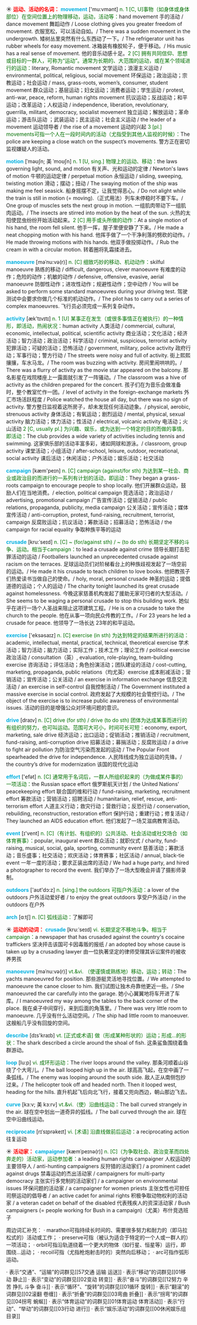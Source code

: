 ☀ <font color="red">**运动、活动的名词：**</font>
<font color="sky blue">**movement**</font> ['mu:vmənt] 
<font color="rgb(227, 108, 9)">n. 1 [C, U]事物（如身体或身体部位）在空间位置上的物理移动，运动，活动等：</font>hand movement 手的活动 / dance movement 舞蹈动作 / Loose clothing gives you greater freedom of movement. 衣服宽松，可以活动自如。/ There was a sudden movement in the undergrowth. 矮树丛里突然有什么东西动了一下。/ The refrigerator unit has rubber wheels for easy movement. 冰箱装有橡胶轮子，便于移动。/ His music has a real sense of movement. 他的音乐动感十足。<font color="rgb(227, 108, 9)">2 [C] 拥有共同信仰、思想或目标的一群人，可称为“运动”。通常为长期的、大范围的运动，或在某个领域进行的运动：</font>literary, Romantic movement 文学运动；浪漫主义运动 / environmental, political, religious, social movement 环保运动；政治运动；宗教运动；社会运动 / mass, grass-roots, women’s, consumer, student movement 群众运动；基层运动；妇女运动；消费者运动；学生运动 / protest, anti-war, peace, reform, human rights movement 抗议运动；反战运动；和平运动；改革运动；人权运动 / independence, liberation, revolutionary, guerrilla, militant, democracy, socialist movement 独立运动；解放运动；革命运动；游击队运动 ；武装运动；民主运动；社会主义运动 / the leader of a movement 运动领导者 / the rise of a movement 运动的兴起 <font color="rgb(227, 108, 9)">3 [pl.] movements可指一个人在一段时间内的活动（尤指受到其他人监视的时候）：</font>The police are keeping a close watch on the suspect’s movements. 警方正在密切监视嫌疑人的活动。
           
<font color="sky blue">**motion**</font> [ˈməʊʃn; 美 ˈmoʊʃn]
<font color="rgb(227, 108, 9)">n. 1 [U, sing.] 物理上的运动、移动：</font>the laws governing light, sound, and motion 有关声、光和运动的定律 / Newton's laws of motion 牛顿的运动定律 / perpetual motion 永恒运动 / sliding, sweeping, twisting motion 滑动；摆动；扭动 / The swaying motion of the ship was making me feel seasick. 船身摇摆不定，让我觉得恶心。/ Do not alight while the train is still in motion (= moving).（正式用法）列车未停稳时不要下车。/ One group of muscles sets the next group in motion. 一组肌肉带动下一组肌肉运动。/ The insects are stirred into motion by the heat of the sun. 火热的太阳使昆虫纷纷开始活动起来。<font color="rgb(227, 108, 9)">2 [C] 用手或头所做的动作：</font>At a single motion of his hand, the room fell silent. 他手一挥，屋子里便安静了下来。/ He made a neat chopping motion with his hand. 他挥手做了一个干净利落的劈砍的动作。/ He made throwing motions with his hands. 他双手做投掷动作。/ Rub the cream in with a circular motion. 转着圈将乳霜揉进去。
           
<font color="sky blue">**manoeuvre**</font> [məˈnu:və(r)]
<font color="rgb(227, 108, 9)">n. [C] 细致巧妙的移动、机动动作：</font>skilful manoeuvre 熟练的移动 / difficult, dangerous, clever manoeuvre 有难度的动作；危险的动作；机敏的动作 / defensive, offensive, evasive, aerial manoeuvre 防御性动作；进攻性动作；规避性动作；空中动作 / You will be asked to perform some standard manoeuvres during your driving test. 驾驶测试中会要求你做几个标准的机动动作。/ The pilot has to carry out a series of complex manoeuvres. 飞行员必须完成一系列复杂动作。

<font color="sky blue">**activity**</font> [æk'tɪvɪtɪ] 
<font color="rgb(227, 108, 9)">n. 1 [U] 某事正在发生（或很多事情正在被执行）的一种情形，即活动，热闹状况：</font>human activity 人类活动 / commercial, cultural, economic, intellectual, political, scientific activity 商业活动；文化活动；经济活动；智力活动；政治活动；科学活动 / criminal, suspicious, terrorist activity 犯罪活动；可疑的活动；恐怖活动 / government, military, police activity 政府行动；军事行动；警方行动 / The streets were noisy and full of activity. 街上熙熙攘攘，车水马龙。/ The room was buzzing with activity. 房间里闹哄哄的。/ There was a flurry of activity as the movie star appeared on the balcony. 那名影星在戏院楼座上一露面就引发了一阵骚动。/ The classroom was a hive of activity as the children prepared for the concert. 孩子们在为音乐会做准备时，整个教室忙作一团。/ level of activity in the foreign-exchange markets 外汇市场活跃程度 / Police watched the house all day, but there was no sign of activity. 警方整日监视着这所房子，却未发现任何活动迹象。/ physical, aerobic, strenuous activity 身体活动；有氧运动；剧烈运动 / mental, physical, sexual activity 脑力活动；体力活动；性活动 / electrical, volcanic activity 电活动；火山活动 <font color="rgb(227, 108, 9)">2 [C, usually pl.] 为兴趣、娱乐，或为达到一个特定的目的而做的事情，即活动：</font>The club provides a wide variety of activities including tennis and swimming. 这家俱乐部的活动丰富多彩，诸如网球和游泳。/ classroom, group activity 课堂活动；小组活动 / after-school, leisure, outdoor, recreational, social activity 课后活动；休闲活动；户外活动；娱乐活动；社交活动

<font color="sky blue">**campaign**</font> [kæm'peɪn] 
<font color="rgb(227, 108, 9)">n. [C] campaign (against/for sth) 为达到某一社会、商业或政治目的而进行的一系列有计划的活动，即运动：</font>They began a grass-roots campaign to encourage people to shop locally. 他们开展群众运动，鼓励人们在当地消费。/ election, political campaign 竞选活动；政治运动 / advertising, promotional campaign 广告宣传活动；促销活动 / public relations, propaganda, publicity, media campaign 公关活动；宣传活动；媒体宣传活动 / anti-corruption, protest, fund-raising, recruitment, terrorist, campaign 反腐败运动；抗议活动；筹款活动；招募活动；恐怖活动 / the campaign for racial equality 争取种族平等的运动
           
<font color="sky blue">**crusade**</font> [kru:ˈseɪd]
<font color="rgb(227, 108, 9)">n. [C] ~ (for/against sth) / ~ (to do sth) 长期坚定不移的斗争、运动。相当于campaign：</font>to lead a crusade against crime 领导长期打击犯罪活动的运动 / Footballers launched an unprecedented crusade against racism on the terraces. 足球运动员们对阶梯看台上的种族歧视发起了一场空前的运动。/ He made it his crusade to teach children to love books. 他把教孩子们热爱读书当做自己的使命。/ holy, moral, personal crusade 神圣的运动；提倡道德的运动；个人的运动 / The charity tonight launched its great crusade against homelessness. 今晚这家慈善机构发起了援助无家可归者的大型活动。/ She seems to be waging a personal crusade to stop this building work. 她似乎在进行一场个人圣战来阻止这项建筑工程。/ He is on a crusade to take the church to the people. 他在从事一项向民众传教的工作。/ For 23 years he led a crusade for peace. 他领导了一场长达 23年的和平运动。

<font color="sky blue">**exercise**</font> ['eksəsaɪz] 
<font color="rgb(227, 108, 9)">n. [C] exercise (in sth) 为达到特定的结果所进行的活动：</font>academic, intellectual, mental, practical, technical, theoretical exercise 学术活动；智力活动；脑力活动；实际工作；技术工作；理论工作 / political exercise 政治活动 / consultation（英）, evaluation, role-playing, team-building exercise 咨询活动；评估活动；角色扮演活动；团队建设的活动 / cost-cutting, marketing, propaganda, public relations（均尤英）exercise 成本削减活动；营销活动；宣传活动；公关活动 / an exercise in information exchange 信息交流活动 / an exercise in self-control 自我控制活动 / The Government instituted a massive exercise in social control. 政府发起了大规模的社会管控行动。/ The object of the exercise is to increase public awareness of environmental issues. 活动的目的是增强公众对环境问题的意识。

<font color="sky blue">**drive**</font> [draɪv] 
<font color="rgb(227, 108, 9)">n. [C] drive (for sth) / drive (to do sth) 团体为达成某事而进行的有组织的努力，也可叫运动。范围可大可小，时间可长可短：</font>economy, export, marketing, sale drive 经济运动；出口运动；促销活动；推销活动 / recruitment, fund-raising, anti-corruption drive 招募活动；募捐活动；反腐败运动 / a drive to fight air pollution 为防治空气污染而发起的运动 / The Popular Front spearheaded the drive for independence. 人民阵线成为独立运动的先锋。/ the country’s drive for modernization 该国的现代化运动

<font color="sky blue">**effort**</font> ['efət] 
<font color="rgb(227, 108, 9)">n. [C] 通常用于名词后，一群人所组织起来的（为做成某件事的）一项活动：</font>the Russian space effort 俄罗斯航天计划 / the United Nations’ peacekeeping effort 联合国的维和行动 / fund-raising, marketing, recruitment effort 筹款活动；营销活动；招聘活动 / humanitarian, relief, rescue, anti-terrorism effort 人道主义行动；救灾行动；营救行动；反恐行动 / conservation, rebuilding, reconstruction, restoration effort 保护行动；重建行动；修复活动 / They launched an AIDS education effort. 他们发起了一场艾滋病教育活动。

<font color="sky blue">**event**</font> [ɪ'vent] 
<font color="rgb(227, 108, 9)">n. [C]（有计划、有组织的）公共活动、社会活动或社交场合（如体育赛事）：</font>popular, inaugural event 群众活动；就职仪式 / charity, fund-raising, musical, social, gala, sporting, community event 慈善活动；筹款活动；音乐盛事；社交活动；欢庆活动；体育赛事；社区活动 / annual, black-tie event 一年一度的活动；要求正装出席的活动 / We had a huge party, and hired a photographer to record the event. 我们举办了一场大型晚会并请了摄影师录制。

<font color="sky blue">**outdoors**</font> ['aʊt'dɔ:z] 
<font color="rgb(227, 108, 9)">n. [sing.] the outdoors 可指户外活动：</font>a lover of the outdoors 户外活动爱好者 / to enjoy the great outdoors 享受户外活动 / in the outdoors 在户外

<font color="sky blue">**arch**</font> [ɑːtʃ] 
<font color="rgb(227, 108, 9)">n. [C] 弧线运动：</font>了解即可

☀ <font color="red">**运动的动词：**</font>
<font color="sky blue">**crusade**</font> [kru:ˈseɪd]
<font color="rgb(227, 108, 9)">vi. 长期坚定不移地斗争。相当于campaign：</font>a newspaper that has crusaded against the country's cocaine traffickers 坚决抨击该国可卡因毒贩的报纸 / an adopted boy whose cause is taken up by a crusading lawyer 由一位执著坚定的律师受理其诉讼案件的被收养男孩

<font color="sky blue">**manoeuvre**</font> [məˈnu:və(r)]
<font color="rgb(227, 108, 9)">vt.&vi. （使谨慎或熟练地）移动，运动；转动：</font>The yachts manoeuvred for position. 那些游艇灵活地寻找位置。/ We attempted to manoeuvre the canoe closer to him. 我们试图让独木舟靠他更近一些。/ She manoeuvred the car carefully into the garage. 她小心翼翼地将车开进了车库。/ I manoeuvred my way among the tables to the back corner of the place. 我在桌子中间穿行，来到后面的角落里。/ There was very little room to manoeuvre. 几乎没有什么活动空间。/ The ship had little room to manoeuver. 这艘船几乎没有回旋的空间。

<font color="sky blue">**describe**</font> [dɪs'kraɪb] 
<font color="rgb(227, 108, 9)">vt. [正式或术语] 做（形成某种形状的）运动；形成…的形状：</font>The shark described a circle around the shoal of fish. 这条鲨鱼围绕着鱼群游动。
           
<font color="sky blue">**loop**</font> [lu:p]
<font color="rgb(227, 108, 9)">vi. 成环形运动：</font>The river loops around the valley. 那条河顺着山谷绕了个大弯儿。/ The ball looped high up in the air. 球高高飞起，在空中画了一条弧线。/ The enemy was looping around the south side. 敌人正从南侧包抄过来。/ The helicopter took off and headed north. Then it looped west, heading for the hills. 直升机起飞后向北飞行，接着又兜向西边，朝山那边飞去。
                      
<font color="sky blue">**curve**</font> [kɜ:v; 美 kɜ:rv]
<font color="rgb(227, 108, 9)">vt.&vi.（使）沿曲线运动：</font>The ball curved strangely in the air. 球在空中划出一道奇异的弧线。/ The ball curved through the air. 球在空中沿曲线运动。

<font color="sky blue">**reciprocate**</font> [rɪˈsɪprəkeɪt]
<font color="rgb(227, 108, 9)">vi. [术语] 沿直线做前后运动：</font>a reciprocating action 往复运动           

☀ <font color="red">**活动家：**</font>
<font color="sky blue">**campaigner**</font> [kæmˈpeɪnə(r)]
<font color="rgb(227, 108, 9)">n. [C]（为争取社会、政治变革而四处奔走的）活动家，运动参加者：</font>a leading human rights campaigner 人权运动的主要领导人 / anti-hunting campaigners 反狩猎的活动家们 / a prominent cadet against drugs 禁毒运动的杰出活动家 / campaigners for multi-party democracy 主张实行多党制的活动家们 / a campaigner on environmental issues 环保问题的活动家 / a campaigner for women priests 主张女性也可担任司祭运动的倡导者 / an active cadet for animal rights 积极争取动物权利的活动家 / a veteran cadet on behalf of the disabled 代表残疾人的资深活动家 / Bush campaigners (= people working for Bush in a campaign)（尤美）布什竞选班子

周边词汇补充：
· marathon可指持续长时间的、需要很多努力和耐力的（即马拉松式的）活动或工作；
· preserve可指（被认为适合于特定的一个人或一群人的）一项活动；
· orbit可指沿轨道绕着一个更大的物体（如行星、恒星等）运行，即围绕…运动；
· recoil可指（尤指枪炮射击时的）突然向后移动；
· arc可指作弧形运动。

· 表示“交通”、“运输”的词群见[[57交通 运输 运送]]
· 表示“移动”的词群见[[01移动 静止]]
· 表示“变动”的词群见[[02变动 转变]]
· 表示“奋斗”的词群见[[12努力 辛苦 挣扎 斗争 奋斗]]
· 表示“循环”、“旋转”的词群见[[01循环 旋转]]
· 表示“翻滚”的词群见[[02滚翻 卷缠]]
· 表示“折叠”的词群见[[03弯曲 折叠]]
· 表示“拐弯”的词群见[[04拐弯 蜿蜒]]
· 表示“体育运动”的词群见[[01体育运动 体育活动]]
· 表示“行动”、“举动”的词群见[[03行动 进行]]
· 表示“娱乐活动”的词群见[[00休闲娱乐组目录]]
